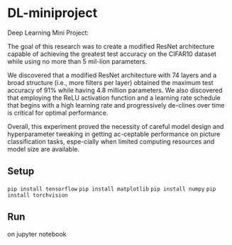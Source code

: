 # DL-miniproject
Deep Learning Mini Project:

  The goal of this research was to create a modified ResNet architecture capable of achieving the greatest test accuracy on the CIFAR10 dataset while using no more than 5 mil-lion parameters.

  We discovered that a modified ResNet architecture with 74 layers and a broad structure (i.e., more filters per layer) obtained the maximum test accuracy of 91% while having 4.8 million parameters. We also discovered that employing the ReLU activation function and a learning rate schedule that begins with a high learning rate and progressively de-clines over time is critical for optimal performance.

  Overall, this experiment proved the necessity of careful model design and hyperparameter tweaking in getting ac-ceptable performance on picture classification tasks, espe-cially when limited computing resources and model size are available.

## Setup

`pip install tensorflow`
`pip install matplotlib`
`pip install numpy`
`pip install torchvision`

## Run

on jupyter notebook
